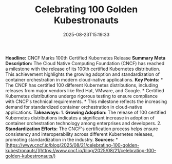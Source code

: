 ﻿---
title: "Celebrating 100 Golden Kubestronauts"
date: "2025-08-23T15:19:33"
category: "Markets"
summary: ""
slug: "celebrating 100 golden kubestronauts"
source_urls:
  - "https://www.cncf.io/blog/2025/08/21/celebrating-100-golden-kubestronauts/"
seo:
  title: "Celebrating 100 Golden Kubestronauts | Hash n Hedge"
  description: ""
  keywords: ["news", "markets", "brief"]
---
**Headline:** CNCF Marks 100th Certified Kubernetes Release  **Summary Meta Description:** The Cloud Native Computing Foundation (CNCF) has reached a milestone with the release of its 100th certified Kubernetes distribution. This achievement highlights the growing adoption and standardization of container orchestration in modern cloud-native applications.  **Key Points:**  * The CNCF has certified 100 different Kubernetes distributions, including releases from major vendors like Red Hat, VMware, and Google. * Certified Kubernetes distributions undergo rigorous testing to ensure compliance with CNCF's technical requirements. * This milestone reflects the increasing demand for standardized container orchestration in cloud-native applications.  **Takeaways:**  1. **Growing Adoption:** The release of 100 certified Kubernetes distributions indicates a significant increase in adoption of container orchestration technology among enterprises and developers. 2. **Standardization Efforts:** The CNCF's certification process helps ensure consistency and interoperability across different Kubernetes releases, promoting standardization in the industry.  **Sources:**  * [https://www.cncf.io/blog/2025/08/21/celebrating-100-golden-kubestronauts/](https://www.cncf.io/blog/2025/08/21/celebrating-100-golden-kubestronauts/) 
